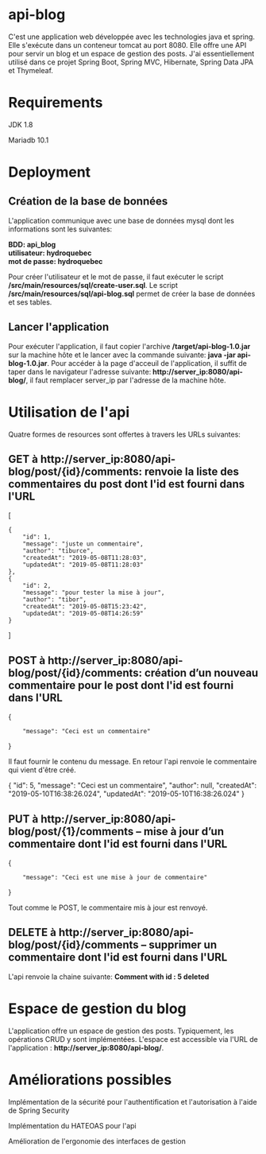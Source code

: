 # api-blog
C'est une application web développée avec les technologies java et spring. Elle s'exécute dans un conteneur tomcat au port 8080. Elle offre une API pour servir un blog et un espace de gestion des posts. J'ai essentiellement utilisé dans ce projet Spring Boot, Spring MVC, Hibernate, Spring Data JPA et Thymeleaf.

# Requirements
JDK 1.8

Mariadb 10.1

# Deployment
  ## Création de la base de bonnées
  
  L'application communique avec une base de données mysql dont les informations sont les suivantes:<br>
  
  <b>BDD: api_blog</b> <br>
  <b>utilisateur: hydroquebec</b> <br>
  <b>mot de passe: hydroquebec</b> <br>
  
  Pour créer l'utilisateur et le mot de passe, il faut exécuter le script <b>/src/main/resources/sql/create-user.sql</b>.
  Le script <b>/src/main/resources/sql/api-blog.sql</b> permet de créer la base de données et ses tables.
  
  ## Lancer l'application
  Pour exécuter l'application, il faut copier l'archive <b>/target/api-blog-1.0.jar</b> sur la machine hôte et le lancer avec la commande suivante:  <b>java -jar api-blog-1.0.jar</b>. Pour accéder à la page d'acceuil de l'application, il suffit de taper dans le navigateur l'adresse suivante:<b> http://server_ip:8080/api-blog/</b>, il faut remplacer server_ip par l'adresse de la machine hôte.
  
# Utilisation de l'api
Quatre formes de resources sont offertes à travers les URLs suivantes:

## GET à http://server_ip:8080/api-blog/post/{id}/comments: renvoie la liste des commentaires du post dont l'id est fourni dans l'URL

[

    {
        "id": 1,
        "message": "juste un commentaire",
        "author": "tiburce",
        "createdAt": "2019-05-08T11:28:03",
        "updatedAt": "2019-05-08T11:28:03"
    },
    {
        "id": 2,
        "message": "pour tester la mise à jour",
        "author": "tibor",
        "createdAt": "2019-05-08T15:23:42",
        "updatedAt": "2019-05-08T14:26:59"
    }
    
]

## POST à http://server_ip:8080/api-blog/post/{id}/comments: création d’un nouveau commentaire pour le post dont l'id est fourni dans l'URL

{

        "message": "Ceci est un commentaire"
}

Il faut fournir le contenu du message. En retour l'api renvoie le commentaire qui vient d'être créé.

{
    "id": 5,
    "message": "Ceci est un commentaire",
    "author": null,
    "createdAt": "2019-05-10T16:38:26.024",
    "updatedAt": "2019-05-10T16:38:26.024"
}

## PUT  à http://server_ip:8080/api-blog/post/{1}/comments – mise à jour d’un commentaire dont l'id est fourni dans l'URL

{

        "message": "Ceci est une mise à jour de commentaire"
}

Tout comme le POST, le commentaire mis à jour est renvoyé.

## DELETE  à http://server_ip:8080/api-blog/post/{id}/comments – supprimer un commentaire dont l'id est fourni dans l'URL

L'api renvoie la chaine suivante:
<b> Comment with id : 5 deleted</b> 

# Espace de gestion du blog
L'application offre un espace de gestion des posts. Typiquement, les opérations CRUD y sont implémentées.
L'espace est accessible via l'URL de l'application :  <b> http://server_ip:8080/api-blog/</b>.

# Améliorations possibles
Implémentation de la sécurité pour l'authentification et l'autorisation à l'aide de Spring Security

Implémentation du HATEOAS pour l'api

Amélioration de l'ergonomie des interfaces de gestion
